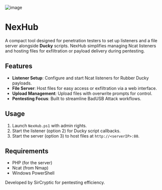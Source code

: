 ![image](https://github.com/user-attachments/assets/63b7bcba-93e5-41a5-960d-a60b1afa9ec9)


# NexHub

A compact tool designed for penetration testers to set up listeners and a file server alongside **Ducky** scripts. NexHub simplifies managing Ncat listeners and hosting files for exfiltration or payload delivery during pentesting.

## Features
- **Listener Setup**: Configure and start Ncat listeners for Rubber Ducky payloads.
- **File Server**: Host files for easy access or exfiltration via a web interface.
- **Upload Management**: Upload files with overwrite prompts for control.
- **Pentesting Focus**: Built to streamline BadUSB Attack workflows.

## Usage
1. Launch `NexHub.ps1` with admin rights.
2. Start the listener (option 2) for Ducky script callbacks.
3. Start the server (option 3) to host files at `http://<serverIP>:80`.

## Requirements
- PHP (for the server)
- Ncat (from Nmap)
- Windows PowerShell

Developed by SirCryptic for pentesting efficiency.
